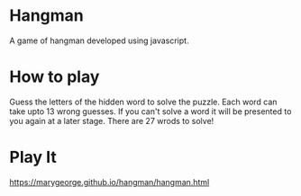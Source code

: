 # Hangman
A game of hangman developed using javascript. 

# How to play
Guess the letters of the hidden word to solve the puzzle.
Each word can take upto 13 wrong guesses.
If you can't solve a word it will be presented to you again at a later stage.
There are 27 wrods to solve!

# Play It
https://marygeorge.github.io/hangman/hangman.html
